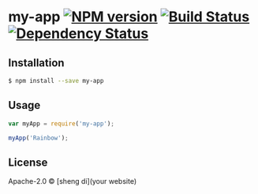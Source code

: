 # my-app [![NPM version][npm-image]][npm-url] [![Build Status][travis-image]][travis-url] [![Dependency Status][daviddm-image]][daviddm-url]
> 

## Installation

```sh
$ npm install --save my-app
```

## Usage

```js
var myApp = require('my-app');

myApp('Rainbow');
```
## License

Apache-2.0 © [sheng di](your website)


[npm-image]: https://badge.fury.io/js/my-app.svg
[npm-url]: https://npmjs.org/package/my-app
[travis-image]: https://travis-ci.org//my-app.svg?branch=master
[travis-url]: https://travis-ci.org//my-app
[daviddm-image]: https://david-dm.org//my-app.svg?theme=shields.io
[daviddm-url]: https://david-dm.org//my-app

